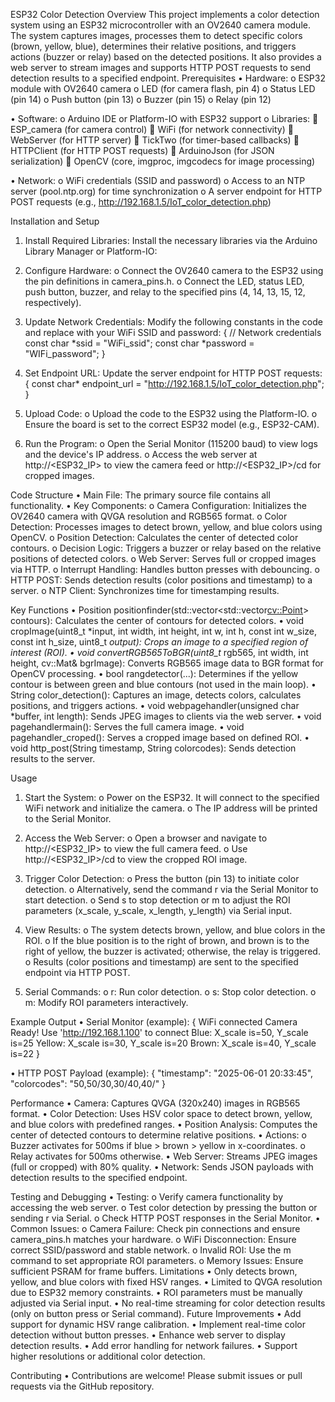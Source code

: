 ESP32 Color Detection
Overview
This project implements a color detection system using an ESP32 microcontroller with an OV2640 camera module. The system captures images, processes them to detect specific colors (brown, yellow, blue), determines their relative positions, and triggers actions (buzzer or relay) based on the detected positions. It also provides a web server to stream images and supports HTTP POST requests to send detection results to a specified endpoint.
Prerequisites
•	Hardware:
    o   ESP32 module with OV2640 camera
    o	LED (for camera flash, pin 4)
    o	Status LED (pin 14)
    o	Push button (pin 13)
    o	Buzzer (pin 15)
    o	Relay (pin 12)

•	Software:
    o	Arduino IDE or Platform-IO with ESP32 support
    o	Libraries: 
        	ESP_camera (for camera control)
        	WiFi (for network connectivity)
        	WebServer (for HTTP server)
        	TickTwo (for timer-based callbacks)
        	HTTPClient (for HTTP POST requests)
        	ArduinoJson (for JSON serialization)
        	OpenCV (core, imgproc, imgcodecs for image processing)

•	Network:
    o	WiFi credentials (SSID and password)
    o	Access to an NTP server (pool.ntp.org) for time synchronization
    o	A server endpoint for HTTP POST requests (e.g., http://192.168.1.5/IoT_color_detection.php)

Installation and Setup
1.	Install Required Libraries:
    Install the necessary libraries via the Arduino Library Manager or Platform-IO:

2.	Configure Hardware:
    o	Connect the OV2640 camera to the ESP32 using the pin definitions     in camera_pins.h.
    o	Connect the LED, status LED, push button, buzzer, and relay to the specified pins (4, 14, 13, 15, 12, respectively).

3.	Update Network Credentials:
    Modify the following constants in the code and replace with your WiFi SSID and password:
    {
        // Network credentials
        const char *ssid = "WiFi_ssid";
        const char *password = "WIFi_password";
    }

4.	Set Endpoint URL:
    Update the server endpoint for HTTP POST requests:
    {
        const char* endpoint_url = "http://192.168.1.5/IoT_color_detection.php";
    }

5.	Upload Code:
    o	Upload the code to the ESP32 using the Platform-IO.
    o	Ensure the board is set to the correct ESP32 model (e.g., ESP32-CAM).

6.	Run the Program:
    o	Open the Serial Monitor (115200 baud) to view logs and the device's IP address.
    o	Access the web server at http://<ESP32_IP> to view the camera feed or http://<ESP32_IP>/cd for cropped images.

Code Structure
•	Main File: The primary source file contains all functionality.
•	Key Components:
    o	Camera Configuration: Initializes the OV2640 camera with QVGA resolution and RGB565 format.
    o	Color Detection: Processes images to detect brown, yellow, and blue colors using OpenCV.
    o	Position Detection: Calculates the center of detected color contours.
    o	Decision Logic: Triggers a buzzer or relay based on the relative positions of detected colors.
    o	Web Server: Serves full or cropped images via HTTP.
    o	Interrupt Handling: Handles button presses with debouncing.
    o	HTTP POST: Sends detection results (color positions and timestamp) to a server.
    o	NTP Client: Synchronizes time for timestamping results.


Key Functions
    •	Position positionfinder(std::vector<std::vector<cv::Point>> contours): Calculates the center of contours for detected colors.
    •	void cropImage(uint8_t *input, int width, int height, int w, int h, const int w_size, const int h_size, uint8_t *output): Crops an image to a specified region of interest (ROI).
    •	void convertRGB565ToBGR(uint8_t* rgb565, int width, int height, cv::Mat& bgrImage): Converts RGB565 image data to BGR format for OpenCV processing.
    •	bool rangdetector(...): Determines if the yellow contour is between green and blue contours (not used in the main loop).
    •	String color_detection(): Captures an image, detects colors, calculates positions, and triggers actions.
    •	void webpagehandler(unsigned char *buffer, int length): Sends JPEG images to clients via the web server.
    •	void pagehandlermain(): Serves the full camera image.
    •	void pagehandler_croped(): Serves a cropped image based on defined ROI.
    •	void http_post(String timestamp, String colorcodes): Sends detection results to the server.

Usage
1.	Start the System:
    o	Power on the ESP32. It will connect to the specified WiFi network and initialize the camera.
    o	The IP address will be printed to the Serial Monitor.
    
2.	Access the Web Server:
    o	Open a browser and navigate to http://<ESP32_IP> to view the full camera feed.
    o	Use http://<ESP32_IP>/cd to view the cropped ROI image.

3.	Trigger Color Detection:
    o	Press the button (pin 13) to initiate color detection.
    o	Alternatively, send the command r via the Serial Monitor to start detection.
    o	Send s to stop detection or m to adjust the ROI parameters (x_scale, y_scale, x_length, y_length) via Serial input.

4.	View Results:
    o	The system detects brown, yellow, and blue colors in the ROI.
    o	If the blue position is to the right of brown, and brown is to the right of yellow, the buzzer is activated; otherwise, the relay is triggered.
    o	Results (color positions and timestamp) are sent to the specified endpoint via HTTP POST.

5.	Serial Commands:
    o	r: Run color detection.
    o	s: Stop color detection.
    o	m: Modify ROI parameters interactively.
    
Example Output
•	Serial Monitor (example):
    {
        WiFi connected
        Camera Ready! Use 'http://192.168.1.100' to connect
        Blue: X_scale is=50, Y_scale is=25
        Yellow: X_scale is=30, Y_scale is=20
        Brown: X_scale is=40, Y_scale is=22
    }

•	HTTP POST Payload (example):
    {
        "timestamp": "2025-06-01 20:33:45",
        "colorcodes": "50,50/30,30/40,40/"
    }
 
Performance
•	Camera: Captures QVGA (320x240) images in RGB565 format.
•	Color Detection: Uses HSV color space to detect brown, yellow, and   blue colors with predefined ranges.
•	Position Analysis: Computes the center of detected contours to determine relative positions.
•	Actions:
    o	Buzzer activates for 500ms if blue > brown > yellow in x-coordinates.
    o	Relay activates for 500ms otherwise.
•	Web Server: Streams JPEG images (full or cropped) with 80% quality.
•	Network: Sends JSON payloads with detection results to the specified endpoint.

Testing and Debugging
•	Testing:
    o	Verify camera functionality by accessing the web server.
    o	Test color detection by pressing the button or sending r via Serial.
    o	Check HTTP POST responses in the Serial Monitor.
•	Common Issues:
    o	Camera Failure: Check pin connections and ensure camera_pins.h matches your hardware.
    o	WiFi Disconnection: Ensure correct SSID/password and stable network.
    o	Invalid ROI: Use the m command to set appropriate ROI parameters.
    o	Memory Issues: Ensure sufficient PSRAM for frame buffers.
Limitations
•	Only detects brown, yellow, and blue colors with fixed HSV ranges.
•	Limited to QVGA resolution due to ESP32 memory constraints.
•	ROI parameters must be manually adjusted via Serial input.
•	No real-time streaming for color detection results (only on button press or Serial command).
Future Improvements
•	Add support for dynamic HSV range calibration.
•	Implement real-time color detection without button presses.
•	Enhance web server to display detection results.
•	Add error handling for network failures.
•	Support higher resolutions or additional color detection.

Contributing
•   Contributions are welcome! Please submit issues or pull requests via the GitHub repository.